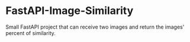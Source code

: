 # FastAPI-Image-Similarity
Small FastAPI project that can receive two images and return the images' percent of similarity.
